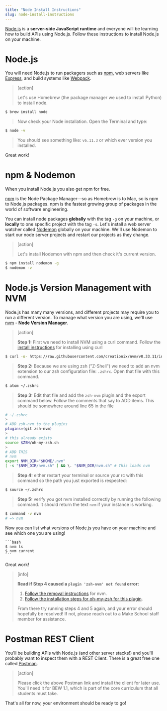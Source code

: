 ```yaml
---
title: "Node Install Instructions"
slug: node-install-instructions
---
```


[Node.js](https://nodejs.org/en/) is a **server-side JavaScript runtime** and everyone will be learning how to build APIs using Node.js. Follow these instructions to install Node.js on your machine.

# Node.js

You will need Node.js to run packagers such as [npm](https://www.npmjs.com/), web servers like [Express](https://expressjs.com/), and build systems like [Webpack](https://webpack.js.org/).

> [action]
>
> Let's use Homebrew (the package manager we used to install Python) to install node.
>
```bash
$ brew install node
```
>
> Now check your Node installation. Open the Terminal and type:
>
```bash
$ node -v
```
>
> You should see something like: `v6.11.3` or which ever version you installed.

Great work!

# npm & Nodemon

When you install Node.js you also get npm for free.

[npm](https://www.npmjs.com/) is the Node Package Manager—so as Homebrew is to Mac, so is npm to Node.js packages. npm is the fastest growing group of packages in the world of software engineering.

You can install node packages **globally** with the tag `-g` on your machine, or **locally** to one specific project with the tag `-s`. Let's install a web server watcher called [Nodemon](https://github.com/remy/nodemon) globally on your machine. We'll use Nodemon to start our node server projects and restart our projects as they change.

> [action]
>
> Let's install Nodemon with npm and then check it's current version.
>
```bash
$ npm install nodemon -g
$ nodemon -v
```

# Node.js Version Management with NVM

Node.js has many many versions, and different projects may require you to run a different version. To manage what version you are using, we'll use [nvm](https://github.com/nvm-sh/nvm/blob/master/README.md) - **Node Version Manager**.

> [action]
>
> **Step 1:** First we need to install NVM using a curl command. Follow the [install instructions](https://github.com/nvm-sh/nvm/blob/master/README.md#install--update-script) for installing using curl
>
```bash
$ curl -o- https://raw.githubusercontent.com/creationix/nvm/v0.33.11/install.sh | bash
```
>
> **Step 2:** Because we are using zsh ("Z-Shell") we need to add an nvm extension to our zsh configuration file: `.zshrc`. Open that file with this command.
>
```bash
$ atom ~/.zshrc
```
>
> **Step 3:** Edit that file and add the `zsh-nvm` plugin and the export command below. Follow the comments that say to ADD items. This should be somewhere around line 65 in the file
>
```bash
# ~/.zshrc
>
# ADD zsh-nvm to the plugins
plugins=(git zsh-nvm)
>
# this already exists
source $ZSH/oh-my-zsh.sh
>
# ADD THIS
# nvm
export NVM_DIR="$HOME/.nvm"
[ -s "$NVM_DIR/nvm.sh" ] && \. "$NVM_DIR/nvm.sh" # This loads nvm
```
>
> **Step 4:** either restart your terminal or source your rc with this command so the path you just exported is respected:
>
```bash
$ source ~/.zshrc
```
>
> **Step 5:** verify you got nvm installed correctly by running the following command. It should return the text `nvm` if your instance is working.
>
```bash
$ command -v nvm
# => nvm
```

Now you can list what versions of Node.js you have on your machine and see which one you are using!

    ```bash
    $ nvm ls
    $ nvm current
    ```

Great work!

> [info]
>
> **Read if Step 4 caused a `plugin 'zsh-nvm' not found` error:**
>
> 1. [Follow the removal instructions](https://github.com/nvm-sh/nvm/blob/master/README.md#removal) for nvm.
> 1. [Follow the installation steps for oh-my-zsh for this plugin](https://github.com/lukechilds/zsh-nvm#as-an-oh-my-zsh-custom-plugin).
>
> From there try running steps 4 and 5 again, and your error should hopefully be resolved! If not, please reach out to a Make School staff member for assistance.

# Postman REST Client

You'll be building APIs with Node.js (and other server stacks!) and you'll probably want to inspect them with a REST Client. There is a great free one called [Postman](https://www.getpostman.com/).

> [action]
>
> Please click the above Postman link and install the client for later use. You'll need it for BEW 1.1, which is part of the core curriculum that all students must take.


That's all for now, your environment should be ready to go!
